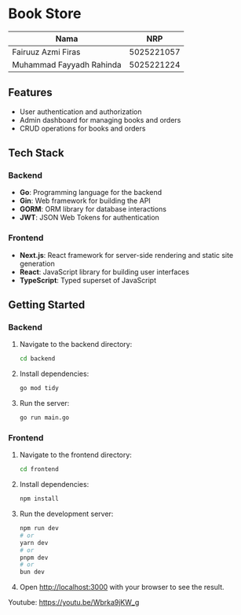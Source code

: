 # Book Store

| Nama                      | NRP        |
| ----------------------    | ---------- |
| Fairuuz Azmi Firas        | 5025221057 |
| Muhammad Fayyadh Rahinda  | 5025221224 |


## Features

- User authentication and authorization
- Admin dashboard for managing books and orders
- CRUD operations for books and orders

## Tech Stack

### Backend

- **Go**: Programming language for the backend
- **Gin**: Web framework for building the API
- **GORM**: ORM library for database interactions
- **JWT**: JSON Web Tokens for authentication

### Frontend

- **Next.js**: React framework for server-side rendering and static site generation
- **React**: JavaScript library for building user interfaces
- **TypeScript**: Typed superset of JavaScript

## Getting Started

### Backend

1. Navigate to the backend directory:
    ```bash
    cd backend
    ```

2. Install dependencies:
    ```bash
    go mod tidy
    ```

3. Run the server:
    ```bash
    go run main.go
    ```

### Frontend

1. Navigate to the frontend directory:
    ```bash
    cd frontend
    ```

2. Install dependencies:
    ```bash
    npm install
    ```

3. Run the development server:
    ```bash
    npm run dev
    # or
    yarn dev
    # or
    pnpm dev
    # or
    bun dev
    ```

4. Open [http://localhost:3000](http://localhost:3000) with your browser to see the result.



Youtube: https://youtu.be/Wbrka9jKW_g
